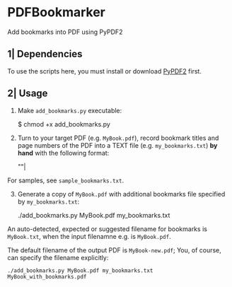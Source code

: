 PDFBookmarker
=============

Add bookmarks into PDF using PyPDF2

1| Dependencies
---------------

To use the scripts here, you must install or download [PyPDF2][] first.

2| Usage
--------

1)  Make `add_bookmarks.py` executable:

    $ chmod +x add_bookmarks.py

2)  Turn to your target PDF (e.g. `MyBook.pdf`), record bookmark titles and page
    numbers of the PDF into a TEXT file (e.g. `my_bookmarks.txt`) **by hand** 
    with the following format:

    <nested level>"<bookmark title>"|<page number>

For samples, see `sample_bookmarks.txt`.

3)  Generate a copy of `MyBook.pdf` with additional bookmarks file specified by
    `my_bookmarks.txt`:

    ./add_bookmarks.py MyBook.pdf my_bookmarks.txt

An auto-detected, expected or suggested filename for bookmarks is `MyBook.txt`,
when the input filenamne e.g. is `MyBook.pdf`.

The default filename of the output PDF is `MyBook-new.pdf`; You, of course, can
specify the filename explicitly:

    ./add_bookmarks.py MyBook.pdf my_bookmarks.txt MyBook_with_bookmarks.pdf


[PyPDF2]: https://github.com/mstamy2/PyPDF2
